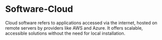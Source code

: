 # Software-Cloud
Cloud software refers to applications accessed via the internet, hosted on remote servers by providers like AWS and Azure. It offers scalable, accessible solutions without the need for local installation.
